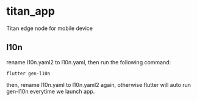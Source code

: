 # titan_app

Titan edge node for mobile device

## l10n
rename l10n.yaml2 to l10n.yaml, then run the following command:
```console
flutter gen-l10n
```
then, rename l10n.yaml to l10n.yaml2 again, otherwise flutter will auto run gen-l10n everytime we launch app.
